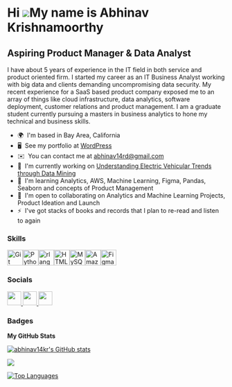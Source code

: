 Hi ![](https://user-images.githubusercontent.com/18350557/176309783-0785949b-9127-417c-8b55-ab5a4333674e.gif)My name is Abhinav Krishnamoorthy
==============================================================================================================================================

Aspiring Product Manager & Data Analyst
---------------------------------------

I have about 5 years of experience in the IT field in both service and product oriented firm. I started my career as an IT Business Analyst working with big data and clients demanding uncompromising data security. My recent experience for a SaaS based product company exposed me to an array of things like cloud infrastructure, data analytics, software deployment, customer relations and product management. I am a graduate student currently pursuing a masters in business analytics to hone my technical and business skills.

* 🌍  I'm based in Bay Area, California
* 🖥️  See my portfolio at [WordPress](http://abhinav14rd.wordpress.com/)
* ✉️  You can contact me at [abhinav14rd@gmail.com](mailto:abhinav14rd@gmail.com)
* 🚀  I'm currently working on [Understanding Electric Vehicular Trends through Data Mining](http://github.com/abhinav14kr/Electronic_Vehicular_Emission_NY)
* 🧠  I'm learning Analytics, AWS, Machine Learning, Figma, Pandas, Seaborn and concepts of Product Management
* 🤝  I'm open to collaborating on Analytics and Machine Learning Projects, Product Ideation and Launch
* ⚡  I've got stacks of books and records that I plan to re-read and listen to again

### Skills


<p align="left">
<a href="https://git-scm.com/" target="_blank" rel="noreferrer"><img src="https://raw.githubusercontent.com/danielcranney/readme-generator/main/public/icons/skills/git-colored.svg" width="36" height="36" alt="Git" /></a><a href="https://www.python.org/" target="_blank" rel="noreferrer"><img src="https://raw.githubusercontent.com/danielcranney/readme-generator/main/public/icons/skills/python-colored.svg" width="36" height="36" alt="Python" /></a><a href="https://www.r-project.org/" target="_blank" rel="noreferrer"><img src="https://raw.githubusercontent.com/danielcranney/readme-generator/main/public/icons/skills/rlang-colored.svg" width="36" height="36" alt="rlang" /></a><a href="https://developer.mozilla.org/en-US/docs/Glossary/HTML5" target="_blank" rel="noreferrer"><img src="https://raw.githubusercontent.com/danielcranney/readme-generator/main/public/icons/skills/html5-colored.svg" width="36" height="36" alt="HTML5" /></a><a href="https://www.mysql.com/" target="_blank" rel="noreferrer"><img src="https://raw.githubusercontent.com/danielcranney/readme-generator/main/public/icons/skills/mysql-colored.svg" width="36" height="36" alt="MySQL" /></a><a href="https://aws.amazon.com" target="_blank" rel="noreferrer"><img src="https://raw.githubusercontent.com/danielcranney/readme-generator/main/public/icons/skills/aws-colored.svg" width="36" height="36" alt="Amazon Web Services" /></a><a href="https://www.figma.com/" target="_blank" rel="noreferrer"><img src="https://raw.githubusercontent.com/danielcranney/readme-generator/main/public/icons/skills/figma-colored.svg" width="36" height="36" alt="Figma" /></a>
</p>


### Socials

<p align="left"> <a href="https://www.github.com/abhinav14kr" target="_blank" rel="noreferrer"> <picture> <source media="(prefers-color-scheme: dark)" srcset="https://raw.githubusercontent.com/danielcranney/readme-generator/main/public/icons/socials/github-dark.svg" /> <source media="(prefers-color-scheme: light)" srcset="https://raw.githubusercontent.com/danielcranney/readme-generator/main/public/icons/socials/github.svg" /> <img src="https://raw.githubusercontent.com/danielcranney/readme-generator/main/public/icons/socials/github.svg" width="32" height="32" /> </picture> </a> <a href="https://www.linkedin.com/in/abhinavkrishnamurthy/" target="_blank" rel="noreferrer"> <picture> <source media="(prefers-color-scheme: dark)" srcset="https://raw.githubusercontent.com/danielcranney/readme-generator/main/public/icons/socials/linkedin-dark.svg" /> <source media="(prefers-color-scheme: light)" srcset="https://raw.githubusercontent.com/danielcranney/readme-generator/main/public/icons/socials/linkedin.svg" /> <img src="https://raw.githubusercontent.com/danielcranney/readme-generator/main/public/icons/socials/linkedin.svg" width="32" height="32" /> </picture> </a> <a href="https://abhinav14rd.wordpress.com/" target="_blank" rel="noreferrer"> <picture> <source media="(prefers-color-scheme: dark)" srcset="undefined" /> <source media="(prefers-color-scheme: light)" srcset="https://raw.githubusercontent.com/danielcranney/readme-generator/main/public/icons/socials/rss.svg" /> <img src="https://raw.githubusercontent.com/danielcranney/readme-generator/main/public/icons/socials/rss.svg" width="32" height="32" /> </picture> </a></p>

### Badges

<b>My GitHub Stats</b>

<a href="http://www.github.com/abhinav14kr"><img src="https://github-readme-stats.vercel.app/api?username=abhinav14kr&show_icons=true&hide=prs,issues,contribs&count_private=true&title_color=ffffff&text_color=ffffff&icon_color=10b981&bg_color=1c1917&hide_border=true&show_icons=true" alt="abhinav14kr's GitHub stats" /></a>

<a href="http://www.github.com/abhinav14kr"><img src="https://github-readme-streak-stats.herokuapp.com/?user=abhinav14kr&stroke=ffffff&background=1c1917&ring=ffffff&fire=ffffff&currStreakNum=ffffff&currStreakLabel=ffffff&sideNums=ffffff&sideLabels=ffffff&dates=ffffff&hide_border=true" /></a>

<a href="https://github.com/abhinav14kr" align="left"><img src="https://github-readme-stats.vercel.app/api/top-langs/?username=abhinav14kr&langs_count=10&title_color=ffffff&text_color=ffffff&icon_color=10b981&bg_color=1c1917&hide_border=true&locale=en&custom_title=Top%20%Languages" alt="Top Languages" /></a>
